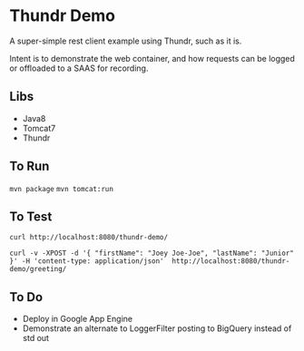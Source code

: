 # Thundr Demo

A super-simple rest client example using Thundr, such as it is.

Intent is to demonstrate the web container, and how requests can be logged or offloaded to a SAAS for recording.

## Libs

* Java8
* Tomcat7
* Thundr

## To Run

`mvn package`
`mvn tomcat:run`

## To Test

`curl http://localhost:8080/thundr-demo/`

`curl -v -XPOST -d '{ "firstName": "Joey Joe-Joe", "lastName": "Junior" }' -H 'content-type: application/json'  http://localhost:8080/thundr-demo/greeting/`


## To Do

* Deploy in Google App Engine
* Demonstrate an alternate to LoggerFilter posting to BigQuery instead of std out 